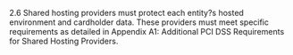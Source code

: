 2.6 Shared hosting providers must 
protect each entity?s hosted environment 
and cardholder data. These providers 
must meet specific requirements as 
detailed in Appendix A1: Additional PCI 
DSS Requirements for Shared Hosting 
Providers. 


